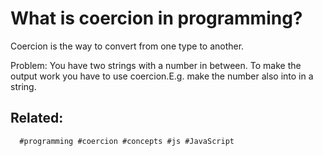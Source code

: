 # What is coercion in programming?

Coercion is the way to convert from one type to another.

Problem: You have two strings with a number in between. To make the
output work you have to use coercion.E.g. make the number also into in a
string.

Related:
 -

      #programming #coercion #concepts #js #JavaScript
